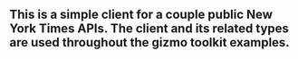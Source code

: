 ## This is a simple client for a couple public New York Times APIs. The client and its related types are used throughout the gizmo toolkit examples.
